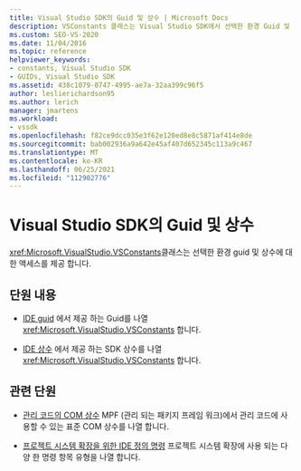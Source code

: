 ```yaml
---
title: Visual Studio SDK의 Guid 및 상수 | Microsoft Docs
description: VSConstants 클래스는 Visual Studio SDK에서 선택한 환경 Guid 및 상수에 대 한 액세스를 제공 합니다.
ms.custom: SEO-VS-2020
ms.date: 11/04/2016
ms.topic: reference
helpviewer_keywords:
- constants, Visual Studio SDK
- GUIDs, Visual Studio SDK
ms.assetid: 438c1079-0747-4995-ae7a-32aa399c96f5
author: leslierichardson95
ms.author: lerich
manager: jmartens
ms.workload:
- vssdk
ms.openlocfilehash: f82ce9dcc035e3f62e120ed8e8c5871af414e8de
ms.sourcegitcommit: bab002936a9a642e45af407d652345c113a9c467
ms.translationtype: MT
ms.contentlocale: ko-KR
ms.lasthandoff: 06/25/2021
ms.locfileid: "112902776"
---
```

# <a name="guids-and-constants-in-the-visual-studio-sdk"></a>Visual Studio SDK의 Guid 및 상수
<xref:Microsoft.VisualStudio.VSConstants>클래스는 선택한 환경 guid 및 상수에 대 한 액세스를 제공 합니다.

## <a name="in-this-section"></a>단원 내용
- [IDE guid](../extensibility/ide-guids.md) 에서 제공 하는 Guid를 나열 <xref:Microsoft.VisualStudio.VSConstants> 합니다.

- [IDE 상수](../extensibility/ide-constants.md) 에서 제공 하는 SDK 상수를 나열 <xref:Microsoft.VisualStudio.VSConstants> 합니다.

## <a name="related-sections"></a>관련 단원
- [관리 코드의 COM 상수](../extensibility/com-constants-in-managed-code.md) MPF (관리 되는 패키지 프레임 워크)에서 관리 코드에 사용할 수 있는 표준 COM 상수를 나열 합니다.

- [프로젝트 시스템 확장을 위한 IDE 정의 명령](../extensibility/internals/ide-defined-commands-for-extending-project-systems.md) 프로젝트 시스템 확장에 사용 되는 다양 한 명령 항목 유형을 나열 합니다.
